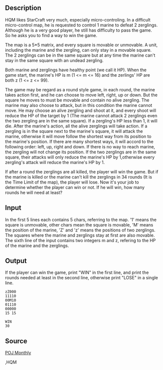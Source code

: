 <h2>Description</h2><p>HQM likes StarCraft very much, especially micro-controling. In a difficult micro-control map, he is requested to control 1 marine to defeat 2 zerglings. Although he is a very good player, he still has difficulty to pass the game. So he asks you to find a way to win the game.
</p>
The map is a 5*5 matrix, and every square is movable or unmovable. A unit, including the marine and the zergling, can only stay in a movable square. The 2 zerglings can be in the same square but at any time the marine can't stay in the same square with an undead zergling.

Both marine and zerglings have healthy point (we call it HP). When the game start, the marine's HP is m (1 &lt;= m &lt;= 16) and the zerlings' HP are both z (1 &lt;= z &lt;= 99).

The game may be regard as a round style game, in each round, the marine takes action first, and he can choose to move left, right, up or down. But the square he moves to must be movable and contain no alive zergling. The marine may also choose to attack, but in this condition the marine cannot move. He may choose an alive zergling and shoot at it, and every shoot will reduce the HP of the target by 1 (The marine cannot attack 2 zerglings even the two zergling are in the same square). If a zergling's HP less than 1, it will die. After the marine's action, all the alive zerglings will take action. If a zergling is in the square next to the marine's square, it will attack the marine, otherwise it will move follow the shortest way from its position to the marine's position. If there are many shortest ways, it will accord to the following order: left, up, right and down. If there is no way to reach marine, the zergling will not change its position. If the two zerglings are in the same square, their attacks will only reduce the marine's HP by 1,otherwise every zergling's attack will reduce the marine's HP by 1.

If after a round the zerglings are all killed, the player will win the game. But if the marine is killed or the marine can't kill the zerglings in 34 rounds (It is the Time Limit of the map), the player will lose. Now it's your job to determine whether the player can win or not. If he will win, how many rounds he will need at least?
<h2>Input</h2><p>In the first 5 lines each contains 5 chars, referring to the map. '1' means the square is unmovable, other chars mean the square is movable, 'M' means the position of the marine, 'Z' and 'z' means the positions of two zerglings. The squares where the marine and zerglings stay at first are also movable. The sixth line of the input contains two integers m and z, refering to the HP of the marine and the zerglings.</p><h2>Output</h2><p>If the player can win the game, print "WIN" in the first line, and print the rounds needed at least in the second line, otherwise print "LOSE" in a single line.</p><pre><code class="language-input1">zZ000
11110
00M10
01110
00000
15 15
</code></pre><pre><code class="language-output1">WIN 
30
</code></pre><h2>Source</h2><a href="searchproblem?field=source&amp;key=POJ+Monthly">POJ Monthly</a><p>,HQM</p>